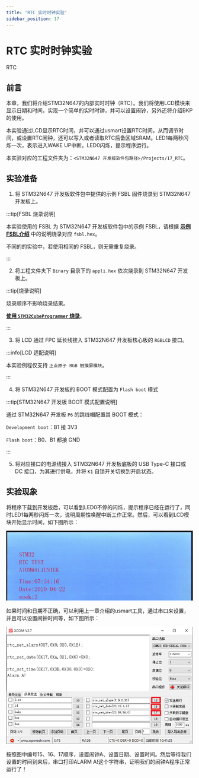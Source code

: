 ```yaml
---
title: 'RTC 实时时钟实验'
sidebar_position: 17
---
```


# RTC 实时时钟实验

RTC

## 前言

本章，我们将介绍STM32N647的内部实时时钟（RTC）。我们将使用LCD模块来显示日期和时间，实现一个简单的实时时钟，并可以设置闹铃，另外还将介绍BKP的使用。

本实验通过LCD显示RTC时间，并可以通过usmart设置RTC时间，从而调节时间，或设置RTC闹钟，还可以写入或者读取RTC后备区域SRAM。LED1每两秒闪烁一次，表示进入WAKE UP中断。LED0闪烁，提示程序运行。

本实验对应的工程文件夹为：`<STM32N647 开发板软件包路径>/Projects/17_RTC`。

## 实验准备

1. 将 STM32N647 开发板软件包中提供的示例 FSBL 固件烧录到 STM32N647 开发板上。

:::tip[FSBL 烧录说明]

本实验使用的 FSBL 为 STM32N647 开发板软件包中的示例 FSBL，请根据 [**示例 FSBL介绍**](../start-guide/software-package/software-package.md#fsbl) 中的说明烧录对应 `fsbl.hex`。

不同的的实验中，若使用相同的 FSBL，则无需重复烧录。

:::

2. 将工程文件夹下 `Binary` 目录下的 `appli.hex` 依次烧录到 STM32N647 开发板上。

:::tip[烧录说明]

烧录顺序不影响烧录结果。

[**使用 `STM32CubeProgrammer` 烧录**](../start-guide/start-development/step-by-step.md#step-3-使用-stm32cubeprogrammer-烧录)。

:::

3. 将 LCD 通过 FPC 延长线接入 STM32N647 开发板核心板的 `RGBLCD` 接口。

:::info[LCD 适配说明]

本实验例程仅支持 `正点原子 RGB 触摸屏模块`。

:::

4. 将 STM32N647 开发板的 BOOT 模式配置为 `Flash boot` 模式

:::tip[STM32N647 开发板 BOOT 模式配置说明]

通过 STM32N647 开发板 `P6` 的跳线帽配置其 BOOT 模式：

`Development boot`：B1 接 3V3

`Flash boot`：B0、B1 都接 GND

:::

5. 将对应接口的电源线接入 STM32N647 开发板底板的 USB Type-C 接口或 DC 接口，为其进行供电，并将 `K1` 自锁开关切换到开启状态。

## 实验现象

将程序下载到开发板后，可以看到LED0不停的闪烁，提示程序已经在运行了，同时LED1每两秒闪烁一次，说明周期性唤醒中断工作正常。然后，可以看到LCD模块开始显示时间，如下图所示：

![img](./img/15.png)

如果时间和日期不正确，可以利用上一章介绍的usmart工具，通过串口来设置，并且可以设置闹钟时间等，如下图所示：

![img](./img/16.png)

按照图中编号15、16、17顺序，设置闹钟A、设置日期、设置时间。然后等待我们设置的时间到来后，串口打印ALARM A!这个字符串，证明我们的闹钟A程序正常运行了！